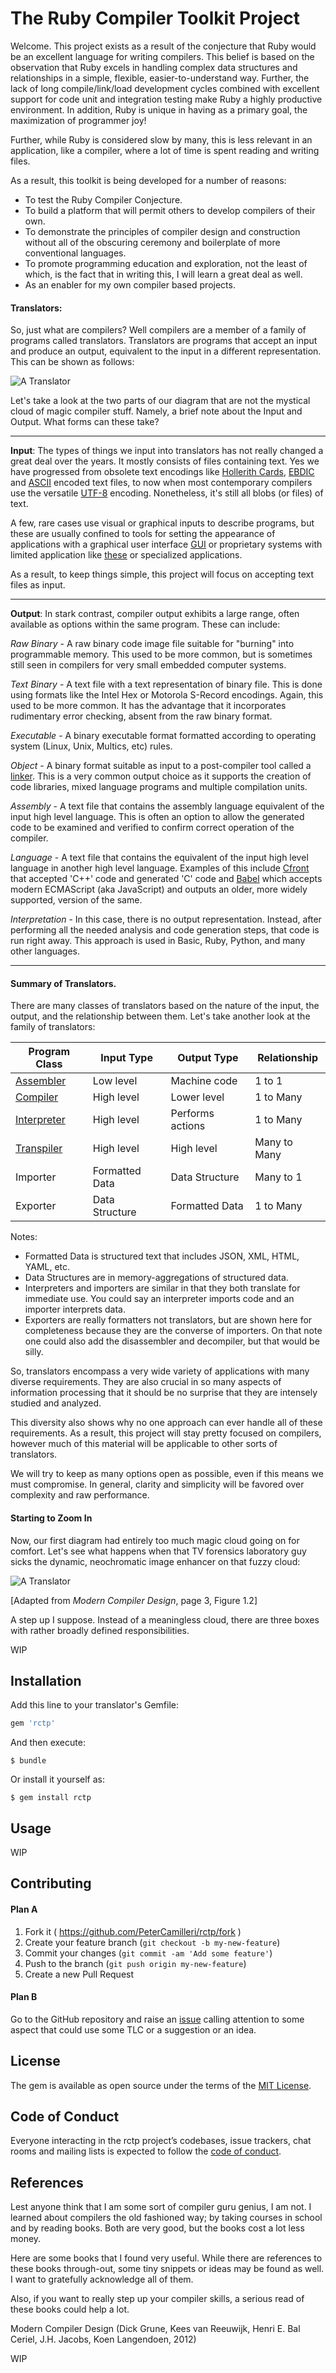 # The Ruby Compiler Toolkit Project

Welcome. This project exists as a result of the conjecture that Ruby would be
an excellent language for writing compilers. This belief is based on the
observation that Ruby excels in handling complex data structures and
relationships in a simple, flexible, easier-to-understand way. Further, the
lack of long compile/link/load development cycles combined with excellent
support for code unit and integration testing make Ruby a highly productive
environment. In addition, Ruby is unique in having as a primary goal, the
maximization of programmer joy!

Further, while Ruby is considered slow by many, this is less relevant in an
application, like a compiler, where a lot of time is spent reading and writing
files.

As a result, this toolkit is being developed for a number of reasons:

* To test the Ruby Compiler Conjecture.
* To build a platform that will permit others to develop compilers of
their own.
* To demonstrate the principles of compiler design and construction without
all of the obscuring ceremony and boilerplate of more conventional languages.
* To promote programming education and exploration, not the least of which, is
the fact that in writing this, I will learn a great deal as well.
* As an enabler for my own compiler based projects.

#### Translators:

So, just what are compilers? Well compilers are a member of a family of
programs called translators. Translators are programs that accept an input and
produce an output, equivalent to the input in a different representation.
This can be shown as follows:

![A Translator](./images/Overview_One.png)

Let's take a look at the two parts of our diagram that are not the mystical
cloud of magic compiler stuff. Namely, a brief note about the Input and Output.
What forms can these take?

---
**Input**: The types of things we input into translators has not really changed
a great deal over the years. It mostly consists of files containing text. Yes
we have progressed from obsolete text encodings like
[Hollerith Cards](https://en.wikipedia.org/wiki/Punched_card),
[EBDIC](https://en.wikipedia.org/wiki/EBCDIC) and
[ASCII](https://en.wikipedia.org/wiki/ASCII) encoded text files, to now when
most contemporary compilers use the versatile
[UTF-8](https://en.wikipedia.org/wiki/UTF-8) encoding.
Nonetheless, it's still all blobs (or files) of text.

A few, rare cases use visual or graphical inputs to describe programs, but
these are usually confined to tools for setting the appearance of applications
with a graphical user interface
[GUI](https://en.wikipedia.org/wiki/Graphical_user_interface) or proprietary
systems with limited application like
[these](https://en.wikipedia.org/wiki/Visual_programming_language) or
specialized applications.

As a result, to keep things simple, this project will focus on accepting text
files as input.

---

**Output**: In stark contrast, compiler output exhibits a large range, often
available as options within the same program. These can include:

_Raw Binary_ - A raw binary code image file suitable for "burning" into
programmable memory. This used to be more common, but is sometimes still seen
in compilers for very small embedded computer systems.

_Text Binary_ - A text file with a text representation of binary file. This is
done using formats like the Intel Hex or Motorola S-Record encodings. Again,
this used to be more common. It has the advantage that it incorporates
rudimentary error checking, absent from the raw binary format.

_Executable_ - A binary executable format formatted according to operating
system (Linux, Unix, Multics, etc) rules.

_Object_ - A binary format suitable as input to a post-compiler tool called a
[linker](https://en.wikipedia.org/wiki/Linker_(computing)). This is a very
common output choice as it supports the creation of code libraries, mixed
language programs and multiple compilation units.

_Assembly_ - A text file that contains the assembly language equivalent of the
input high level language. This is often an option to allow the generated code
to be examined and verified to confirm correct operation of the compiler.

_Language_ - A text file that contains the equivalent of the input high level
language in another high level language. Examples of this include
[Cfront](https://en.wikipedia.org/wiki/Cfront) that accepted 'C++' code and
generated 'C' code and [Babel](https://babeljs.io/) which accepts modern
ECMAScript (aka JavaScript) and outputs an older, more widely supported,
version of the same.

_Interpretation_ - In this case, there is no output representation. Instead,
after performing all the needed analysis and code generation steps, that code
is run right away. This approach is used in Basic, Ruby, Python, and many
other languages.

---

#### Summary of Translators.

There are many classes of translators based on the nature of the input, the
output, and the relationship between them. Let's take another look at the
family of translators:

| Program Class | Input Type | Output Type | Relationship
|---|---|---|---|
|[Assembler](https://en.wikipedia.org/wiki/Assembly_language) | Low level | Machine code | 1 to 1 |
|[Compiler](https://en.wikipedia.org/wiki/Compiler) | High level | Lower level | 1 to Many
|[Interpreter](https://en.wikipedia.org/wiki/Interpreter_(computing)) | High level | Performs actions | 1 to Many
|[Transpiler](https://en.wikipedia.org/wiki/Source-to-source_compiler) | High level | High level | Many to Many
|Importer | Formatted Data | Data Structure | Many to 1
|Exporter | Data Structure | Formatted Data |  1 to Many

Notes:
* Formatted Data is structured text that includes JSON, XML, HTML, YAML, etc.
* Data Structures are in memory-aggregations of structured data.
* Interpreters and importers are similar in that they both translate for
immediate use. You could say an interpreter imports code and an importer
interprets data.
* Exporters are really formatters not translators, but are shown here for
completeness because they are the converse of importers. On that note one could
also add the disassembler and decompiler, but that would be silly.

So, translators encompass a very wide variety of applications with many diverse
requirements. They are also crucial in so many aspects of information
processing that it should be no surprise that they are intensely studied and
analyzed.

This diversity also shows why no one approach can ever handle all of these
requirements. As a result, this project will stay pretty focused on compilers,
however much of this material will be applicable to other sorts of translators.

We will try to keep as many options open as possible, even if this means we
must compromise. In general, clarity and simplicity will be favored over
complexity and raw performance.

#### Starting to Zoom In

Now, our first diagram had entirely too much magic cloud going on for comfort.
Let's see what happens when that TV forensics laboratory guy sicks the dynamic,
neochromatic image enhancer on that fuzzy cloud:

![A Translator](./images/Overview_Two.png)

[Adapted from _Modern Compiler Design_, page 3, Figure 1.2]

A step up I suppose. Instead of a meaningless cloud, there are three boxes with
rather broadly defined responsibilities.

WIP

## Installation

Add this line to your translator's Gemfile:

```ruby
gem 'rctp'
```

And then execute:

    $ bundle

Or install it yourself as:

    $ gem install rctp

## Usage

WIP

## Contributing

#### Plan A

1. Fork it ( https://github.com/PeterCamilleri/rctp/fork )
2. Create your feature branch (`git checkout -b my-new-feature`)
3. Commit your changes (`git commit -am 'Add some feature'`)
4. Push to the branch (`git push origin my-new-feature`)
5. Create a new Pull Request

#### Plan B

Go to the GitHub repository and raise an
 [issue](https://github.com/PeterCamilleri/rctp/issues)
calling attention to some aspect that could use some TLC or a suggestion or an
idea.

## License

The gem is available as open source under the terms of the
[MIT License](./LICENSE.txt).

## Code of Conduct

Everyone interacting in the rctp project’s codebases, issue trackers,
chat rooms and mailing lists is expected to follow the
[code of conduct](./CODE_OF_CONDUCT.md).

## References

Lest anyone think that I am some sort of compiler guru genius, I am not. I
learned about compilers the old fashioned way; by taking courses in school and
by reading books. Both are very good, but the books cost a lot less money.

Here are some books that I found very useful. While there are references to
these books through-out, some tiny snippets or ideas may be found as well. I
want to gratefully acknowledge all of them.

Also, if you want to really step up your compiler skills, a serious read of
these books could help a lot.

Modern Compiler Design (Dick Grune, Kees van Reeuwijk, Henri E. Bal Ceriel, J.H. Jacobs, Koen Langendoen, 2012)

WIP
